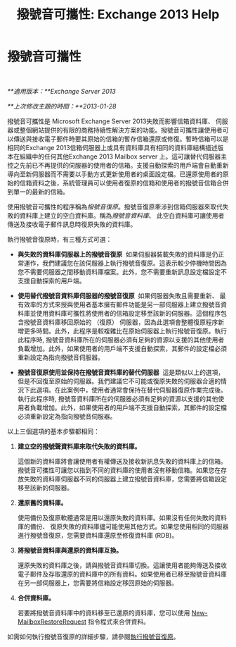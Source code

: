 ﻿---
title: '撥號音可攜性: Exchange 2013 Help'
TOCTitle: 撥號音可攜性
ms:assetid: ea62fae0-5e0a-460c-beb6-52532c8c8dbc
ms:mtpsurl: https://technet.microsoft.com/zh-tw/library/Dd876950(v=EXCHG.150)
ms:contentKeyID: 51409253
ms.date: 05/21/2018
mtps_version: v=EXCHG.150
ms.translationtype: MT
---

# 撥號音可攜性

 

_**適用版本：**Exchange Server 2013_

_**上次修改主題的時間：**2013-01-28_

撥號音可攜性是 Microsoft Exchange Server 2013失敗而影響信箱資料庫、 伺服器或整個網站提供的有限的商務持續性解決方案的功能。撥號音可攜性讓使用者可以傳送與接收電子郵件時要其原始的信箱的暫存信箱還原或修復。暫時信箱可以是相同的Exchange 2013信箱伺服器上或具有資料庫具有相同的資料庫結構描述版本在組織中的任何其他Exchange 2013 Mailbox server 上。這可讓替代伺服器主控之先前已不再提供的伺服器的使用者的信箱。支援自動探索的用戶端會自動重新導向至新伺服器而不需要以手動方式更新使用者的桌面設定檔。已還原使用者的原始的信箱資料之後，系統管理員可以使用者復原的信箱和使用者的撥號音信箱合併到單一的最新的信箱。

使用撥號音可攜性的程序稱為*撥號音復原*。撥號音復原牽涉到信箱伺服器來取代失敗的資料庫上建立的空白資料庫。稱為*撥號音資料庫*、 此空白資料庫可讓使用者傳送及接收電子郵件訊息時復原失敗的資料庫。

執行撥號音復原時，有三種方式可選：

  - **與失敗的資料庫伺服器上的撥號音復原**  如果伺服器裝載失敗的資料庫是仍正常運作，我們建議您在該伺服器上執行撥號音復原。這表示較少停機時間因為您不需要伺服器之間移動資料庫檔案。此外，您不需要重新訊息設定檔設定不支援自動探索的用戶端。

  - **使用替代撥號音資料庫伺服器的撥號音復原**  如果伺服器失敗且需要重新、 最有效率的方式來授與使用者基本擁有郵件功能是另一部伺服器上建立撥號音資料庫並使用資料庫可攜性將使用者的信箱設定移至該新的伺服器。這個程序包含撥號音資料庫移回原始的 （復原） 伺服器，因為此選項會整體復原程序新增更多時間。此外，此程序是較複雜比在原始伺服器上執行撥號音復原。執行此程序時, 撥號音資料庫所在的伺服器必須有足夠的資源以支援的其他使用者負載增加。此外，如果使用者的用戶端不支援自動探索，其郵件的設定檔必須重新設定為指向撥號音伺服器。

  - **撥號音復原使用並保持在撥號音資料庫的替代伺服器**  這是類似以上的選項，但是不回復至原始的伺服器。我們建議它不可能或復原失敗的伺服器合適的情況下此選項。在此案例中，使用者通常會保持在替代伺服器復原作業完成後。執行此程序時, 撥號音資料庫所在的伺服器必須有足夠的資源以支援的其他使用者負載增加。此外，如果使用者的用戶端不支援自動探索，其郵件的設定檔必須重新設定為指向撥號音伺服器。

以上三個選項的基本步驟都相同：

1.  **建立空的撥號聲資料庫來取代失敗的資料庫。**
    
    這個新的資料庫將會讓使用者有權傳送及接收新訊息失敗的資料庫上的信箱。撥號音可攜性可讓您以指到不同的資料庫的使用者沒有移動信箱。如果您在存放失敗的資料庫伺服器不同的伺服器上建立撥號音資料庫，您需要將信箱設定移至該新的伺服器。

2.  **還原舊的資料庫。**
    
    使用備份及復原軟體通常是用以還原失敗的資料庫。如果沒有任何失敗的資料庫的備份、 復原失敗的資料庫儘可能使用其他方式。如果您使用相同的伺服器進行撥號音復原，您需要資料庫還原至修復資料庫 (RDB)。

3.  **將撥號音資料庫與還原的資料庫互換。**
    
    還原失敗的資料庫之後，請與撥號音資料庫切換。這讓使用者能夠傳送及接收電子郵件及存取還原的資料庫中的所有資料。如果使用者已移至撥號音資料庫在另一部伺服器上，您需要將信箱設定移回原始的伺服器。

4.  **合併資料庫。**
    
    若要將撥號音資料庫中的資料移至已還原的資料庫，您可以使用 [New-MailboxRestoreRequest](https://technet.microsoft.com/zh-tw/library/ff829875\(v=exchg.150\)) 指令程式來合併資料。

如需如何執行撥號音復原的詳細步驟，請參閱[執行撥號音復原](perform-a-dial-tone-recovery-exchange-2013-help.md)。


